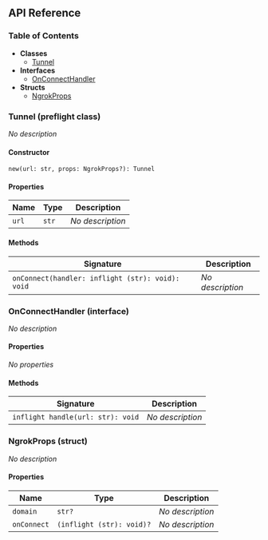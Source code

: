 ## API Reference

### Table of Contents

- **Classes**
  - <a href="#@winglibs/ngrok.Tunnel">Tunnel</a>
- **Interfaces**
  - <a href="#@winglibs/ngrok.OnConnectHandler">OnConnectHandler</a>
- **Structs**
  - <a href="#@winglibs/ngrok.NgrokProps">NgrokProps</a>

### Tunnel (preflight class) <a class="wing-docs-anchor" id="@winglibs/ngrok.Tunnel"></a>

*No description*

#### Constructor

```
new(url: str, props: NgrokProps?): Tunnel
```

#### Properties

| **Name** | **Type** | **Description** |
| --- | --- | --- |
| <code>url</code> | <code>str</code> | *No description* |

#### Methods

| **Signature** | **Description** |
| --- | --- |
| <code>onConnect(handler: inflight (str): void): void</code> | *No description* |

### OnConnectHandler (interface) <a class="wing-docs-anchor" id="@winglibs/ngrok.OnConnectHandler"></a>

*No description*

#### Properties

*No properties*

#### Methods

| **Signature** | **Description** |
| --- | --- |
| <code>inflight handle(url: str): void</code> | *No description* |

### NgrokProps (struct) <a class="wing-docs-anchor" id="@winglibs/ngrok.NgrokProps"></a>

*No description*

#### Properties

| **Name** | **Type** | **Description** |
| --- | --- | --- |
| <code>domain</code> | <code>str?</code> | *No description* |
| <code>onConnect</code> | <code>(inflight (str): void)?</code> | *No description* |

